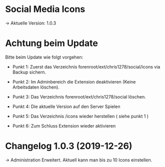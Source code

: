 # Social Media Icons

-> Aktuelle Version: 1.0.3

# Achtung beim Update

Bitte beim Update wie folgt vorgehen:

- Punkt 1: Zuerst das Verzeichnis forenroot/ext/chris1278/social/icons via Backup sichern.

- Punkt 2: Im Adminbereich die Extension deaktivieren (Keine Arbeitsdaten löschen).

- Punkt 3: Das Verzeichnis forenroot/ext/chris1278/social löschen.

- Punkt 4: Die aktuelle Version auf den Server Spielen

- Punkt 5: Das Verzeichnis /icons wieder herstellen ( siehe punkt 1 )

- Punkt 6: Zum Schluss Extension wieder aktivieren

# Changelog 1.0.3 (2019-12-26)

-> Administration Erweitert. Aktuell kann man bis zu 10 Icons einstellen. 
